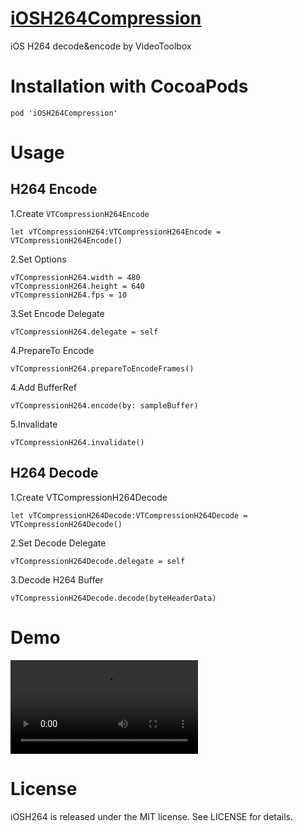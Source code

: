 # [iOSH264Compression](https://github.com/Code-Dogs/iOSH264)
iOS H264 decode&encode by VideoToolbox

# Installation with CocoaPods

```
pod 'iOSH264Compression'
```
# Usage
## H264 Encode
1.Create `VTCompressionH264Encode`

```
let vTCompressionH264:VTCompressionH264Encode = VTCompressionH264Encode()
```
2.Set Options

```
vTCompressionH264.width = 480
vTCompressionH264.height = 640
vTCompressionH264.fps = 10
```

3.Set Encode Delegate

```
vTCompressionH264.delegate = self
```
4.PrepareTo Encode

```
vTCompressionH264.prepareToEncodeFrames()
```
4.Add BufferRef

```
vTCompressionH264.encode(by: sampleBuffer)
```
5.Invalidate

```
vTCompressionH264.invalidate()
```
## H264 Decode
1.Create VTCompressionH264Decode

```
let vTCompressionH264Decode:VTCompressionH264Decode = VTCompressionH264Decode()
```

2.Set Decode Delegate

```
vTCompressionH264Decode.delegate = self
```

3.Decode H264 Buffer

```
vTCompressionH264Decode.decode(byteHeaderData)
```

# Demo
![](PXCQ9662.mp4)
# License
iOSH264 is released under the MIT license. See LICENSE for details.